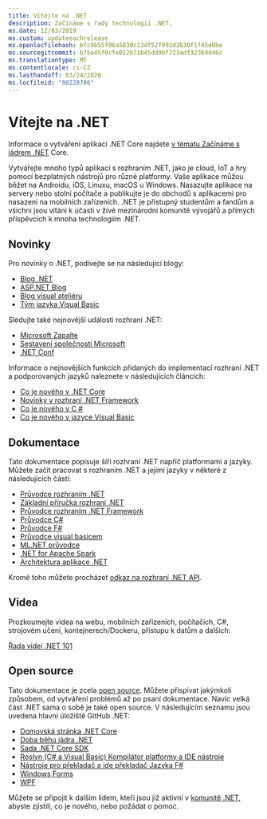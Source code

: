 ```yaml
---
title: Vítejte na .NET
description: Začínáme s řady technologií .NET.
ms.date: 12/03/2019
ms.custom: updateeachrelease
ms.openlocfilehash: bfc9b55f06a5830c13df52f992d2630f1f45d8be
ms.sourcegitcommit: b75a45f0cfe012b71b45dd9bf723adf32369d40c
ms.translationtype: MT
ms.contentlocale: cs-CZ
ms.lasthandoff: 03/24/2020
ms.locfileid: "80228786"
---
```

# <a name="welcome-to-net"></a>Vítejte na .NET

Informace o vytváření aplikací .NET Core najdete [v tématu Začínáme s jádrem .NET](core/get-started.md) Core.

Vytvářejte mnoho typů aplikací s rozhraním .NET, jako je cloud, IoT a hry pomocí bezplatných nástrojů pro různé platformy. Vaše aplikace můžou běžet na Androidu, iOS, Linuxu, macOS u Windows. Nasazujte aplikace na servery nebo stolní počítače a publikujte je do obchodů s aplikacemi pro nasazení na mobilních zařízeních. .NET je přístupný studentům a fandům a všichni jsou vítáni k účasti v živé mezinárodní komunitě vývojářů a přímých příspěvcích k mnoha technologiím .NET.

## <a name="news"></a>Novinky

Pro novinky o .NET, podívejte se na následující blogy:

- [Blog .NET](https://devblogs.microsoft.com/dotnet/)
- [ASP.NET Blog](https://devblogs.microsoft.com/aspnet/)
- [Blog visual ateliéru](https://devblogs.microsoft.com/visualstudio/)
- [Tým jazyka Visual Basic](https://devblogs.microsoft.com/vbteam/)

Sledujte také nejnovější události rozhraní .NET:

- [Microsoft Zapalte](https://www.microsoft.com/ignite)
- [Sestavení společnosti Microsoft](https://www.microsoft.com/build)
- [.NET Conf](https://www.dotnetconf.net/)

Informace o nejnovějších funkcích přidaných do implementací rozhraní .NET a podporovaných jazyků naleznete v následujících článcích:

- [Co je nového v .NET Core](core/whats-new/index.md)
- [Novinky v rozhraní .NET Framework](framework/whats-new/index.md)
- [Co je nového v C #](csharp/whats-new/index.md)
- [Co je nového v jazyce Visual Basic](visual-basic/getting-started/whats-new.md)

## <a name="documentation"></a>Dokumentace

Tato dokumentace popisuje šíři rozhraní .NET napříč platformami a jazyky. Můžete začít pracovat s rozhraním .NET a jejími jazyky v některé z následujících částí:

- [Průvodce rozhraním .NET](standard/index.md)
- [Základní příručka rozhraní .NET](core/index.md)
- [Průvodce rozhraním .NET Framework](framework/index.yml)
- [Průvodce C#](csharp/index.yml)
- [Průvodce F#](fsharp/index.yml)
- [Průvodce visual basicem](visual-basic/index.yml)
- [ML.NET průvodce](machine-learning/index.yml)
- [.NET for Apache Spark](spark/index.yml)
- [Architektura aplikace .NET](architecture/index.yml)

Kromě toho můžete procházet [odkaz na rozhraní .NET API](/dotnet/api).

## <a name="videos"></a>Videa

Prozkoumejte videa na webu, mobilních zařízeních, počítačích, C#, strojovém učení, kontejnerech/Dockeru, přístupu k datům a dalších:

[Řada videí .NET 101](https://dotnet.microsoft.com/learn/videos)

## <a name="open-source"></a>Open source

Tato dokumentace je zcela [open source](https://github.com/dotnet/docs). Můžete přispívat jakýmkoli způsobem, od vytváření problémů až po psaní dokumentace. Navíc velká část .NET sama o sobě je také open source. V následujícím seznamu jsou uvedena hlavní úložiště GitHub .NET:

- [Domovská stránka .NET Core](https://github.com/dotnet/core)
- [Doba běhu jádra .NET](https://github.com/dotnet/runtime)
- [Sada .NET Core SDK](https://github.com/dotnet/sdk)
- [Roslyn (C# a Visual Basic) Kompilátor platformy a IDE nástroje](https://github.com/dotnet/roslyn)
- [Nástroje pro překladač a ide překladač Jazyka F#](https://github.com/dotnet/fsharp)
- [Windows Forms](https://github.com/dotnet/winforms)
- [WPF](https://github.com/dotnet/wpf)

Můžete se připojit k dalším lidem, kteří jsou již aktivní v [komunitě .NET,](https://dotnet.microsoft.com/platform/community) abyste zjistili, co je nového, nebo požádat o pomoc.
